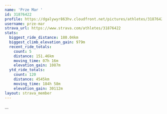 ```yaml
---
name: 'Prze Mar '
id: 31876422
profile: https://dgalywyr863hv.cloudfront.net/pictures/athletes/31876422/22548952/4/large.jpg
username: prze-mar
strava_url: https://www.strava.com/athletes/31876422
stats:
  biggest_ride_distance: 180.04km
  biggest_climb_elevation_gain: 979m
  recent_ride_totals:
    count: 5
    distance: 151.46km
    moving_time: 07h 16m
    elevation_gain: 1087m
  ytd_ride_totals:
    count: 120
    distance: 4545km
    moving_time: 184h 58m
    elevation_gain: 30112m
layout: strava_member
--- 
```

...
